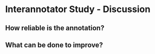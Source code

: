 # Interannotator Study - Discussion

## How reliable is the annotation?

## What can be done to improve?